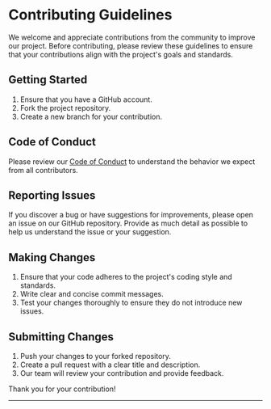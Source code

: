 
# Contributing Guidelines

We welcome and appreciate contributions from the community to improve our project. Before contributing, please review these guidelines to ensure that your contributions align with the project's goals and standards.

## Getting Started

1. Ensure that you have a GitHub account.
2. Fork the project repository.
3. Create a new branch for your contribution.

## Code of Conduct

Please review our [Code of Conduct](CODE_OF_CONDUCT.md) to understand the behavior we expect from all contributors.

## Reporting Issues

If you discover a bug or have suggestions for improvements, please open an issue on our GitHub repository. Provide as much detail as possible to help us understand the issue or your suggestion.

## Making Changes

1. Ensure that your code adheres to the project's coding style and standards.
2. Write clear and concise commit messages.
3. Test your changes thoroughly to ensure they do not introduce new issues.

## Submitting Changes

1. Push your changes to your forked repository.
2. Create a pull request with a clear title and description.
3. Our team will review your contribution and provide feedback.


Thank you for your contribution!

---

